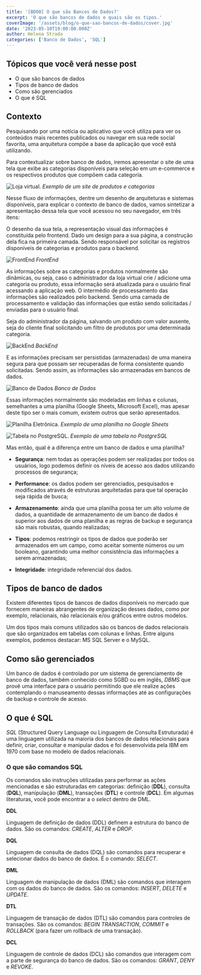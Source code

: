 ```yaml
---
title: '[BD00] O que são Bancos de Dados?'
excerpt: 'O que são bancos de dados e quais são os tipos.'
coverImage: '/assets/blog/o-que-sao-bancos-de-dados/cover.jpg'
date: '2023-05-10T19:00:00.000Z'
author: Helena Strada
categories: ['Banco de Dados', 'SQL']
---
```


## Tópicos que você verá nesse post

- O que são bancos de dados 
- Tipos de banco de dados
- Como são gerenciados
- O que é SQL 

## Contexto

Pesquisando por uma notícia ou aplicativo que você utiliza para ver os conteúdos mais recentes publicados ou navegar em sua rede social favorita, uma arquitetura compõe a base da aplicação que você está utilizando.

Para contextualizar sobre banco de dados, iremos apresentar o site de uma tela que exibe as categorias disponíveis para seleção em um e-commerce e os respectivos produtos que compõem cada categoria.

![Loja virtual.](/assets/blog/o-que-sao-bancos-de-dados/shopping.png)
*Exemplo de um site de produtos e categorias*

Nesse fluxo de informações, dentre um desenho de arquiteturas e sistemas disponíveis, para explicar o contexto de banco de dados, vamos sintetizar a apresentação dessa tela que você acessou no seu navegador, em três itens:

O desenho da sua tela, a representação visual das informações é constituída pelo frontend. Dado um design para a sua página, a construção dela fica na primeira camada. Sendo responsável por solicitar os registros disponíveis de categorias e produtos para o backend.

![FrontEnd](/assets/blog/o-que-sao-bancos-de-dados/frontend.png)
*FrontEnd*

As informações sobre as categorias e produtos normalmente são dinâmicas, ou seja, caso o administrador da loja virtual crie / adicione uma categoria ou produto, essa informação será atualizada para o usuário final acessando a aplicação web. O intermédio de processamento das informações são realizados pelo backend. Sendo uma camada de processamento e validação das informações que estão sendo solicitadas / enviadas para o usuário final.

Seja do administrador da página, salvando um produto com valor ausente, seja do cliente final solicitando um filtro de produtos por uma determinada categoria.

![BackEnd](/assets/blog/o-que-sao-bancos-de-dados/backend.png)
*BackEnd*

E as informações precisam ser persistidas (armazenadas) de uma maneira segura para que possam ser recuperadas de forma consistente quando solicitadas. Sendo assim, as informações são armazenadas em bancos de dados.

![Banco de Dados](/assets/blog/o-que-sao-bancos-de-dados/bd.png)
*Banco de Dados*

Essas informações normalmente são modeladas em linhas e colunas, semelhantes a uma planilha (Google Sheets, Microsoft Excel), mas apesar deste tipo ser o mais comum, existem outros que serão apresentados.

![Planilha Eletrônica.](/assets/blog/o-que-sao-bancos-de-dados/google-sheets.png)
*Exemplo de uma planilha no Google Sheets*

![Tabela no PostgreSQL.](/assets/blog/o-que-sao-bancos-de-dados/postgresql-tabela.png)
*Exemplo de uma tabela no PostgreSQL*

Mas então, qual é a diferença entre um banco de dados e uma planilha?

- **Segurança**: nem todas as operações podem ser realizadas por todos os usuários, logo podemos definir os níveis de acesso aos dados utilizando processos de segurança;

- **Performance**: os dados podem ser gerenciados, pesquisados e modificados através de estruturas arquitetadas para que tal operação seja rápida de busca;

- **Armazenamento**: ainda que uma planilha possa ter um alto volume de dados, a quantidade de armazenamento de um banco de dados é superior aos dados de uma planilha e as regras de backup e segurança são mais robustas, quando realizadas;

- **Tipos**: podemos restringir os tipos de dados que poderão ser armazenados em um campo, como aceitar somente números ou um booleano, garantindo uma melhor consistência das informações a serem armazenadas;

- **Integridade**: integridade referencial dos dados.

## Tipos de banco de dados

Existem diferentes tipos de bancos de dados disponíveis no mercado que fornecem maneiras abrangentes de organização desses dados, como por exemplo, relacionais, não relacionais e/ou gráficos entre outros modelos.

Um dos tipos mais comuns utilizados são os bancos de dados relacionais que são organizados em tabelas com colunas e linhas. Entre alguns exemplos, podemos destacar: MS SQL Server e o MySQL.

## Como são gerenciados

Um banco de dados é controlado por um sistema de gerenciamento de banco de dados, também conhecido como SGBD ou em inglês, *DBMS* que provê uma interface para o usuário permitindo que ele realize ações contemplando o manuseamento dessas informações até as configurações de backup e controle de acesso.

## O que é SQL

*SQL* (Structured Query Language ou Linguagem de Consulta Estruturada) é uma linguagem utilizada na maioria dos bancos de dados relacionais para definir, criar, consultar e manipular dados e foi desenvolvida pela IBM em 1970 com base no modelo de dados relacionais.

### O que são comandos SQL

Os comandos são instruções utilizadas para performar as ações mencionadas e são estruturadas em categorias: definição (**DDL**), consulta (**DQL**), manipulação (**DML**), transações (**DTL**) e controle (**DCL**). Em algumas literaturas, você pode encontrar a o *select* dentro de DML.

**DDL**

Linguagem de definição de dados (DDL) definem a estrutura do banco de dados.
São os comandos: *CREATE*, *ALTER* e *DROP*.

**DQL**

Linguagem de consulta de dados (DQL) são comandos para recuperar e selecionar dados do banco de dados.
É o comando: *SELECT*.

**DML**

Linguagem de manipulação de dados (DML) são comandos que interagem com os dados do banco de dados.
São os comandos: *INSERT*, *DELETE* e *UPDATE*.

**DTL**

Linguagem de transação de dados (DTL) são comandos para controles de transações.
São os comandos: *BEGIN TRANSACTION*, *COMMIT* e *ROLLBACK* (para fazer um rollback de uma transação).

**DCL**

Linguagem de controle de dados (DCL) são comandos que interagem com a parte de segurança do banco de dados.
São os comandos: *GRANT*, *DENY* e *REVOKE*.
